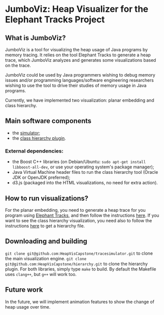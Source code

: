 # JumboViz: Heap Visualizer for the Elephant Tracks Project

## What is JumboViz?

JumboViz is a tool for visualizing the heap usage of Java programs by memory tracing. It relies on the tool 
Elephant Tracks to generate a heap trace, which JumboViz analyzes and generates some visualizations based on 
the trace.

JumboViz could be used by Java programmers wishing to debug memory issues and/or programming languages/software 
engineering researchers wishing to use the tool to drive their studies of memory usage in Java programs.

Currently, we have implemented two visualization: planar embedding and class hierarchy.

## Main software components

* the [simulator](https://github.com/HeapVisCapstone/tracesimulator);
* the [class hierarchy plugin](https://github.com/HeapVisCapstone/hierarchy).

### External dependencies:

* the Boost C++ libraries (on Debian/Ubuntu: `sudo apt-get install libboost-all-dev`, or use your operating 
system's package manager);
* Java Virtual Machine header files to run the class hierarchy tool (Oracle JDK or OpenJDK preferred);
* d3.js (packaged into the HTML visualizations, no need for extra action).

## How to run visualizations?

For the planar embedding, you need to generate a heap trace for you program using [Elephant Tracks](http://www.cs.tufts.edu/research/redline/elephantTracks/), 
and then follow the instructions [here](https://github.com/HeapVisCapstone/tracesimulator). If you want to see the class hierarchy 
visualization, you need also to follow the instructions [here](https://github.com/HeapVisCapstone/hierarchy) to get a hierarchy file.

## Downloading and building

`git clone git@github.com:HeapVisCapstone/tracesimulator.git` to clone the main visualization engine. 
`git clone git@github.com:HeapVisCapstone/hierarchy.git` to clone the hierarchy plugin. For both libraries, simply type `make` to build. 
By default the Makefile uses `clang++`, but `g++` will work too.

## Future work

In the future, we will implement animation features to show the change of heap usage over time.
